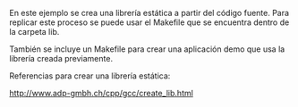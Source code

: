 En este ejemplo se crea una librería estática a partir del código fuente. Para  
replicar este proceso se puede usar el Makefile que se encuentra dentro de la
carpeta lib.

También se incluye un Makefile para crear una aplicación demo que usa la
librería creada previamente.

Referencias para crear una librería estática:

http://www.adp-gmbh.ch/cpp/gcc/create_lib.html
